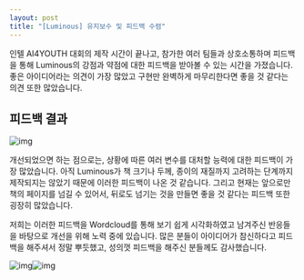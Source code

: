 ```yaml
---
layout: post
title: "[Luminous] 유지보수 및 피드백 수렴"
---
```


인텔 AI4YOUTH 대회의 제작 시간이 끝나고, 참가한 여러 팀들과 상호소통하며 피드백을 통해 Luminous의 강점과 약점에 대한 피드백을 받아볼 수 있는 시간을 가졌습니다. 좋은 아이디어라는 의견이 가장 많았고 구현만 완벽하게 마무리한다면 좋을 것 같다는 의견 또한 많았습니다.

## 피드백 결과

![img](https://lh3.googleusercontent.com/SjeG1-oJsL61PcxwLtbjcfLUdtOXsRnrDFZnrxrB-p-Omml1DmmfAAFe9FuZQeSj46JSbi8B9cCGpEdRQMcB75To4L-DgA3hVq8Mp0yPzvSjEybCC2cRf-iW9yewVhjAHItdzNlW)

개선되었으면 하는 점으로는, 상황에 따른 여러 변수를 대처할 능력에 대한 피드백이 가장 많았습니다. 아직 Luminous가 책 크기나 두께, 종이의 재질까지 고려하는 단계까지 제작되지는 않았기 때문에 이러한 피드백이 나온 것 같습니다. 그리고 현재는 앞으로만 책의 페이지를 넘길 수 있어서, 뒤로도 넘기는 것을 만들면 좋을 것 같다는 피드백 또한 굉장히 많았습니다.

저희는 이러한 피드백을 Wordcloud를 통해 보기 쉽게 시각화하였고 남겨주신 반응들을 바탕으로 개선을 위해 노력 중에 있습니다. 많은 분들이 아이디어가 참신하다고 피드백을 해주셔서 정말 뿌듯했고, 성의껏 피드백을 해주신 분들께도 감사했습니다.

![img](https://lh5.googleusercontent.com/qNNtxKNbcoLnvZcvWo5O_l3e-EtJLuUEEqMjaos9oBFn-3wtAwkVwLJp-g5X387OJCTR8YX5mrrQa8VM3S1QrBv5W8IL6f6c87pgQIBA4sYlY03xhwfXK7iy1joni7eV_1TXlnIX)![img](https://lh4.googleusercontent.com/YGUfzLq_k91mbyRQs6l7G0k-Fe8kTsaeJNSDOsxFAwqbXizbYuRRIWDFzxLqszIvwMZavinODCGoi7JW9NqGFXlJRLmblWbd7HhvF907qgX8C6XnNZBA1vpVGdYE-_AbLHXBQV0P)
